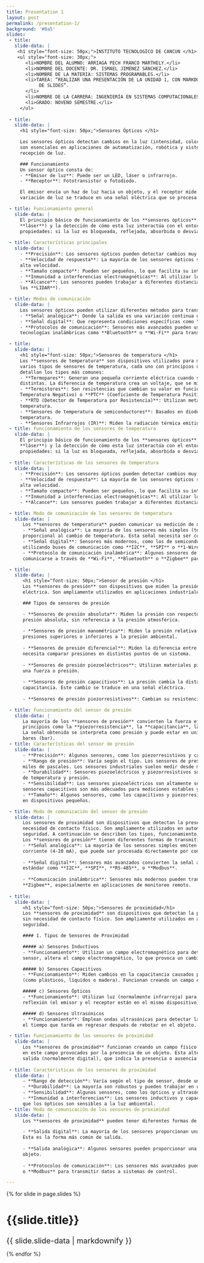 ```yaml
---
title: Presentation 1
layout: post
permalink: /presentation-1/
background: '#0a5'
slides:
 - title: 
   slide-data: |
    <h1 style="font-size: 50px;">INSTITUTO TECNOLOGICO DE CANCUN </h1>
    <ul style="font-size: 30px;">
       <li>NOMBRE DEL ALUMNO: ARRIAGA PECH FRANCO MARTHELY.</li>
       <li>NOMBRE DEL DOCENTE: DR. ISMAEL JIMÉNEZ SÁNCHEZ.</li>
       <li>NOMBRE DE LA MATERIA: SISTEMAS PROGRAMABLES.</li>
       <li>TAREA: “REALIZAR UNA PRESENTACIÓN DE LA UNIDAD 1, CON MARKDOWN, USANDO https://slides.webjeda.com/ EN SU PROPIO REPOSITORIO 
            DE SLIDES”.
       </li>
       <li>NOMBRE DE LA CARRERA: INGENIERÍA EN SISTEMAS COMPUTACIONALES.</li>
       <li>GRADO: NOVENO SEMESTRE.</li>
     </ul>
     
 - title: 
   slide-data: |
     <h1 style="font-size: 50px;">Sensores Ópticos </h1>

     Los sensores ópticos detectan cambios en la luz (intensidad, color o posición) para generar una señal de salida. Estos dispositivos 
     son esenciales en aplicaciones de automatización, robótica y sistemas de seguridad. El funcionamiento se basa en la emisión y 
     recepción de luz.

     ### Funcionamiento
     Un sensor óptico consta de:
     - **Emisor de luz**: Puede ser un LED, láser o infrarrojo.
     - **Receptor**: Fototransistor o fotodiodo. 

     El emisor envía un haz de luz hacia un objeto, y el receptor mide la cantidad de luz reflejada, interrumpida o absorbida. La 
     variación de luz se traduce en una señal eléctrica que se procesa para tomar decisiones automáticas.

 - title: Funcionamiento general
   slide-data: |
     El principio básico de funcionamiento de los **sensores ópticos** es la emisión de luz (ya sea **infrarroja**, **visible** o 
     **láser**) y la detección de cómo esta luz interactúa con el entorno. Dependiendo del tipo de sensor, pueden medir diferentes 
     propiedades: si la luz es bloqueada, reflejada, absorbida o desviada.
   
 - title: Características principales
   slide-data: | 
     - **Precisión**: Los sensores ópticos pueden detectar cambios muy pequeños en su entorno.
     - **Velocidad de respuesta**: La mayoría de los sensores ópticos son muy rápidos, lo que los hace adecuados para aplicaciones de 
     alta velocidad.
     - **Tamaño compacto**: Pueden ser pequeños, lo que facilita su integración en sistemas electrónicos.
     - **Inmunidad a interferencias electromagnéticas**: Al utilizar luz, no se ven afectados por campos electromagnéticos.
     - **Alcance**: Los sensores pueden trabajar a diferentes distancias, dependiendo de su tipo (algunos hasta varios kilómetros, como 
     los **LIDAR**).

 - title: Modos de comunicación
   slide-data: |
     Los sensores ópticos pueden utilizar diferentes métodos para transmitir su señal, incluyendo:
     - **Señal analógica**: Donde la salida es una variación continua que corresponde a la intensidad de la luz recibida.
     - **Señal digital**: Que representa condiciones específicas como "presencia" o "ausencia" de un objeto.
     - **Protocolos de comunicación**: Sensores más avanzados pueden usar buses de comunicación como **I2C**, **RS-485**, o incluso 
     tecnologías inalámbricas como **Bluetooth** o **Wi-Fi** para transmitir información en sistemas más complejos.

 - title: 
   slide-data: |
     <h1 style="font-size: 50px;">Sensores de temperatura </h1>
     Los **sensores de temperatura** son dispositivos utilizados para medir la temperatura en diferentes ambientes y procesos. Existen 
     varios tipos de sensores de temperatura, cada uno con principios de funcionamiento y aplicaciones específicas. A continuación se 
     detallan los tipos más comunes:
     - **Termopares**: Generan una pequeña corriente eléctrica cuando se unen dos metales diferentes y están sometidos a temperaturas 
     distintas. La diferencia de temperatura crea un voltaje, que se mide y traduce a una lectura de temperatura.
     - **Termistores**: Son resistencias que cambian su valor en función de la temperatura. Pueden ser **NTC** (Coeficiente de 
     Temperatura Negativo) o **PTC** (Coeficiente de Temperatura Positivo).
     - **RTD (Detector de Temperatura por Resistencia)**: Utilizan metales, comúnmente platino, cuya resistencia eléctrica cambia con la 
     temperatura.
     - **Sensores de temperatura de semiconductores**: Basados en diodos o transistores que cambian su corriente de salida según la 
     temperatura.
     - **Sensores Infrarrojos (IR)**: Miden la radiación térmica emitida por un objeto y calculan la temperatura sin contacto físico.
 - title: Funcionamiento de los sensores de temperatura
   slide-data: |
     El principio básico de funcionamiento de los **sensores ópticos** es la emisión de luz (ya sea **infrarroja**, **visible** o 
     **láser**) y la detección de cómo esta luz interactúa con el entorno. Dependiendo del tipo de sensor, pueden medir diferentes 
     propiedades: si la luz es bloqueada, reflejada, absorbida o desviada.
   
 - title: Características de los sensores de temperatura
   slide-data: |
     - **Precisión**: Los sensores ópticos pueden detectar cambios muy pequeños en su entorno.
     - **Velocidad de respuesta**: La mayoría de los sensores ópticos son muy rápidos, lo que los hace adecuados para aplicaciones de   
     alta velocidad.
     - **Tamaño compacto**: Pueden ser pequeños, lo que facilita su integración en sistemas electrónicos.
     - **Inmunidad a interferencias electromagnéticas**: Al utilizar luz, no se ven afectados por campos electromagnéticos.
     - **Alcance**: Los sensores pueden trabajar a diferentes distancias, dependiendo de su tipo (algunos hasta varios kilómetros, como        los **LIDAR**).

 - title: Modo de comunicación de los sensores de temperatura
   slide-data: |
      Los **sensores de temperatura** pueden comunicar su medición de diferentes maneras:
      - **Señal analógica**: La mayoría de los sensores más simples (termopares, RTD, termistores) generan una señal analógica 
      proporcional al cambio de temperatura. Esta señal necesita ser convertida para su interpretación.
      - **Señal digital**: Sensores más modernos, como los de semiconductores, envían directamente señales digitales, a menudo 
      utilizando buses de comunicación como **I2C**, **SPI** o **1-Wire**.
      - **Protocolo de comunicación inalámbrica**: Algunos sensores de temperatura infrarrojos y semiconductores más avanzados pueden 
      comunicarse a través de **Wi-Fi**, **Bluetooth** o **Zigbee** para aplicaciones como monitoreo remoto.

 - title: 
   slide-data: |
      <h1 style="font-size: 50px;">Sensor de presión </h1>
      Los **sensores de presión** son dispositivos que miden la presión de un fluido (líquido o gas) y la convierten en una señal 
      eléctrica. Son ampliamente utilizados en aplicaciones industriales, automotrices, médicas y en sistemas de control.

      ### Tipos de sensores de presión

      - **Sensores de presión absoluta**: Miden la presión con respecto a un vacío perfecto (0 Pa). Están calibrados para medir la 
      presión absoluta, sin referencia a la presión atmosférica.
  
      - **Sensores de presión manométrica**: Miden la presión relativa con respecto a la presión atmosférica. Se utilizan para medir 
      presiones superiores o inferiores a la presión ambiental.
  
      - **Sensores de presión diferencial**: Miden la diferencia entre dos puntos de presión. Son útiles para aplicaciones en las que se 
      necesita comparar presiones en distintos puntos de un sistema.
  
      - **Sensores de presión piezoeléctricos**: Utilizan materiales piezoeléctricos que generan una carga eléctrica cuando se someten a 
      una fuerza o presión.
  
      - **Sensores de presión capacitivos**: La presión cambia la distancia entre dos placas de un condensador, lo que varía su 
      capacitancia. Este cambio se traduce en una señal eléctrica.
  
      - **Sensores de presión piezorresistivos**: Cambian su resistencia en función de la presión aplicada a un material semiconductor.

 - title: Funcionamiento del sensor de presión
   slide-data: |
      La mayoría de los **sensores de presión** convierten la fuerza ejercida por un fluido en una señal eléctrica, ya sea a través de 
      principios como la **piezorresistencia**, la **capacitancia**, la **piezoelectricidad** o el **desplazamiento de un diafragma**. 
      La señal obtenida se interpreta como presión y puede estar en unidades como pascales (Pa), libras por pulgada cuadrada (psi) o 
      bares (bar).
 - title: Características del sensor de presión
   slide-data: |
      - **Precisión**: Algunos sensores, como los piezorresistivos y capacitivos, ofrecen alta precisión en sus mediciones.
      - **Rango de presión**: Varía según el tipo. Los sensores de presión absoluta pueden medir presiones desde el vacío absoluto hasta 
      miles de pascales. Los sensores industriales suelen medir desde milibares hasta varios cientos de bares.
      - **Durabilidad**: Sensores piezoeléctricos y piezorresistivos son robustos y adecuados para aplicaciones en condiciones extremas 
      de temperatura y presión.
      - **Sensibilidad**: Los sensores piezoeléctricos son altamente sensibles a los cambios rápidos de presión, mientras que los 
      sensores capacitivos son más adecuados para mediciones estables y precisas.
      - **Tamaño**: Algunos sensores, como los capacitivos y piezorresistivos, pueden ser muy compactos, lo que permite su integración 
      en dispositivos pequeños.

 - title: Modo de comunicación del sensor de presión
   slide-data: |
      Los sensores de proximidad son dispositivos que detectan la presencia o ausencia de un objeto dentro de su rango de operación sin 
      necesidad de contacto físico. Son ampliamente utilizados en automatización industrial, robótica, vehículos y aplicaciones de 
      seguridad. A continuación se describen los tipos, funcionamiento, características y modos de comunicación de estos sensores.
      Los **sensores de presión** tienen diferentes formas de transmitir la información de presión que miden, entre ellas:
      - **Señal analógica**: La mayoría de los sensores simples emiten una señal analógica en forma de voltaje (mV/V, 0-10V, 0-5V) o 
      corriente (4-20 mA), que puede ser procesada directamente por controladores o convertida en digital.
  
      - **Señal digital**: Sensores más avanzados convierten la señal a formato digital y pueden comunicarse a través de protocolos 
      estándar como **I2C**, **SPI**, **RS-485**, o **Modbus**.
  
      - **Comunicación inalámbrica**: Sensores más modernos pueden transmitir datos de presión mediante **Wi-Fi**, **Bluetooth**, o 
      **Zigbee**, especialmente en aplicaciones de monitoreo remoto.
        
 - title: 
   slide-data: |
      <h1 style="font-size: 50px;">Sensores de proximidad</h1>
      Los **sensores de proximidad** son dispositivos que detectan la presencia o ausencia de un objeto dentro de su rango de operación 
      sin necesidad de contacto físico. Son ampliamente utilizados en automatización industrial, robótica, vehículos y aplicaciones de 
      seguridad. 

      #### 1. Tipos de Sensores de Proximidad

      ##### a) Sensores Inductivos
      - **Funcionamiento**: Utilizan un campo electromagnético para detectar objetos metálicos. Cuando un objeto metálico se acerca al 
      sensor, altera el campo electromagnético, lo que provoca un cambio en la señal de salida.

      ##### b) Sensores Capacitivos
      - **Funcionamiento**: Miden cambios en la capacitancia causados por la proximidad de un objeto, ya sea metálico o no metálico 
      (como plásticos, líquidos o madera). Funcionan creando un campo eléctrico que se ve afectado por la presencia del objeto.

      ##### c) Sensores Ópticos
      - **Funcionamiento**: Utilizan luz (normalmente infrarroja) para detectar la presencia de objetos. Pueden ser sensores de 
      reflexión (el emisor y el receptor están en el mismo dispositivo) o de barrera (emisor y receptor separados).

      ##### d) Sensores Ultrasónicos
      - **Funcionamiento**: Emplean ondas ultrasónicas para detectar la distancia a un objeto. El sensor emite un pulso de sonido y mide 
      el tiempo que tarda en regresar después de rebotar en el objeto.

 - title: Funcionamiento de los sensores de proximidad
   slide-data: |
      Los **sensores de proximidad** funcionan creando un campo físico (magnético, eléctrico, acústico o luminoso) y detectando cambios 
      en este campo provocados por la presencia de un objeto. Esta alteración genera una señal que es procesada y convertida en una 
      salida (normalmente digital), que indica la presencia o ausencia del objeto.
   
 - title: Caracteristicas de los sensores de proximidad
   slide-data: |
      - **Rango de detección**: Varía según el tipo de sensor, desde unos pocos milímetros hasta varios metros.
      - **Durabilidad**: La mayoría son robustos y pueden trabajar en condiciones difíciles.
      - **Sensibilidad**: Algunos sensores, como los ópticos y ultrasónicos, son muy sensibles y pueden detectar objetos en movimiento.
      - **Inmunidad a interferencias**: Los sensores inductivos y capacitivos pueden ser afectados por condiciones ambientales, mientras 
      que los ópticos son sensibles a la luz ambiental.
 - title: Modo de comunicación de los sensores de proximidad
   slide-data: |
      Los **sensores de proximidad** pueden tener diferentes formas de comunicar sus señales:

      - **Salida digital**: La mayoría de los sensores proporcionan una señal de encendido/apagado (ON/OFF) cuando se detecta un objeto. 
      Esta es la forma más común de salida.
  
      - **Salida analógica**: Algunos sensores pueden proporcionar una señal analógica proporcional a la distancia o la proximidad del 
      objeto.
  
      - **Protocolos de comunicación**: Los sensores más avanzados pueden utilizar protocolos de comunicación como **I2C**, **RS-485**, 
      o **Modbus** para transmitir datos a sistemas de control.

---
```


{% for slide in page.slides %}
<section data-background="{% if slide.background %}{{slide.background}}{% else %}{{page.background}}{% endif %}">
  <h1 style="font-size: 30px;">{{slide.title}}</h1>
   <div style="font-size: 20px;">
     {{ slide.slide-data | markdownify }}
   </div>
</section>

{% endfor %}

